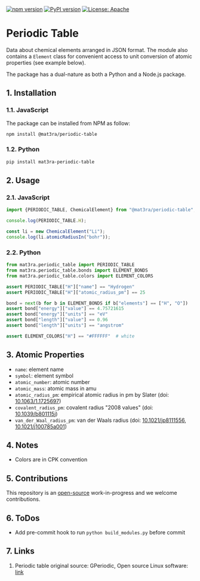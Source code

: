 [![npm version](https://badge.fury.io/js/%40exabyte-io%2Fperiodic-table.js.svg)](https://badge.fury.io/js/%40mat3ra%2Fperiodic-table)
[![PyPI version](https://badge.fury.io/py/mat3ra-periodic-table.svg)](https://badge.fury.io/py/mat3ra-periodic-table)
[![License: Apache](https://img.shields.io/badge/License-Apache-blue.svg)](https://www.apache.org/licenses/LICENSE-2.0)

# Periodic Table

Data about chemical elements arranged in JSON format. The module also contains a `Element` class for convenient access
to unit conversion of atomic properties (see example below).

The package has a dual-nature as both a Python and a Node.js package.

## 1. Installation

### 1.1. JavaScript

The package can be installed from NPM as follow:

```bash
npm install @mat3ra/periodic-table

```

### 1.2. Python

```bash
pip install mat3ra-periodic-table

```


## 2. Usage

### 2.1. JavaScript

```javascript
import {PERIODIC_TABLE, ChemicalElement} from "@mat3ra/periodic-table";

console.log(PERIODIC_TABLE.H);

const li = new ChemicalElement("Li");
console.log(li.atomicRadiusIn("bohr"));
```

### 2.2. Python

```python
from mat3ra.periodic_table import PERIODIC_TABLE
from mat3ra.periodic_table.bonds import ELEMENT_BONDS
from mat3ra.periodic_table.colors import ELEMENT_COLORS

assert PERIODIC_TABLE["H"]["name"] == "Hydrogen"
assert PERIODIC_TABLE["H"]["atomic_radius_pm"] == 25

bond = next(b for b in ELEMENT_BONDS if b["elements"] == ["H", "O"])
assert bond["energy"]["value"] == 4.75721615
assert bond["energy"]["units"] == "eV"
assert bond["length"]["value"] == 0.96
assert bond["length"]["units"] == "angstrom"

assert ELEMENT_COLORS["H"] == "#FFFFFF"  # white
```


## 3. Atomic Properties

- `name`: element name
- `symbol`: element symbol
- `atomic_number`: atomic number
- `atomic_mass`: atomic mass in amu
- `atomic_radius_pm`: empirical atomic radius in pm by Slater (doi: [10.1063/1.1725697](https://doi.org/10.1063/1.1725697))
- `covalent_radius_pm`: covalent radius "2008 values" (doi: [10.1039/b801115j](https://doi.org/10.1039/b801115j))
- `van_der_Waal_radius_pm`: van der Waals radius (doi: [10.1021/jp8111556](https://doi.org/10.1021/jp8111556), [10.1021/j100785a001](https://doi.org/10.1021/j100785a001))


## 4. Notes

- Colors are in CPK convention


## 5. Contributions

This repository is an [open-source](LICENSE.md) work-in-progress and we welcome contributions.


## 6. ToDos

- Add pre-commit hook to run `python build_modules.py` before commit


## 7. Links

1. Periodic table original source: GPeriodic, Open source Linux software: [link](http://gperiodic.seul.org/)

